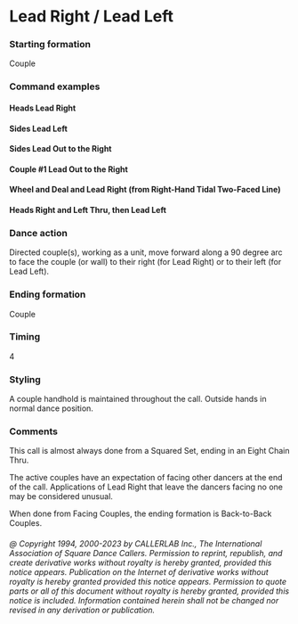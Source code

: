 
# Lead Right / Lead Left

### Starting formation

Couple

### Command examples

#### Heads Lead Right
#### Sides Lead Left
#### Sides Lead Out to the Right
#### Couple #1 Lead Out to the Right
#### Wheel and Deal and Lead Right (from Right-Hand Tidal Two-Faced Line)
#### Heads Right and Left Thru, then Lead Left

### Dance action

Directed couple(s), working as a unit, move forward along a 90 degree arc to face the couple (or wall)
to their right (for Lead Right) or to their left (for Lead Left).

### Ending formation

Couple

### Timing

4

### Styling

A couple handhold is maintained throughout the call.
Outside hands in normal dance position.

### Comments

This call is almost always done from a Squared Set,
ending in an Eight Chain Thru.

The active couples have an expectation of facing other dancers
at the end of the call. Applications of
Lead Right that leave the dancers facing no one may be considered unusual.

When done from Facing Couples,
the ending formation is Back-to-Back Couples.

###### @ Copyright 1994, 2000-2023 by CALLERLAB Inc., The International Association of Square Dance Callers. Permission to reprint, republish, and create derivative works without royalty is hereby granted, provided this notice appears. Publication on the Internet of derivative works without royalty is hereby granted provided this notice appears. Permission to quote parts or all of this document without royalty is hereby granted, provided this notice is included. Information contained herein shall not be changed nor revised in any derivation or publication.
